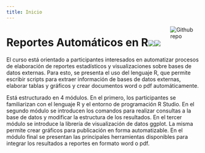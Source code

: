 ```yaml
---
title: Inicio
---
```


[<img src="http://mercury.webster.edu/aleshunas/R_learning_infrastructure/images/R.png" style="max-width:15%;min-width:40px;float:right;" alt="Github repo" />](https://github.com/yihui/hugo-xmin)

# Reportes Automáticos en R![](/content/_index_files/Rlogo.svg)![](/content/_index_files/R.png)

  
El curso está orientado a participantes interesados en automatizar procesos de elaboración de reportes estadísticos y visualizaciones sobre bases de datos externas. Para esto, se presenta el uso del lenguaje R, que permite escribir scripts para extraer información de bases de datos externas, elaborar tablas y gráficos y crear documentos word o pdf automáticamente.

Está estructurado en 4 módulos. En el primero, los participantes se familiarizan con el lenguaje R y el entorno de programación R Studio. En el segundo módulo se introducen los comandos para realizar consultas a la base de datos y modificar la estructura de los resultados. En el tercer módulo se introduce la librería de visualización de datos ggplot. La misma permite crear gráficos para publicación en forma automatizable. En el módulo final se presentan las principales herramientas disponibles para integrar los resultados a reportes en formato word o pdf.